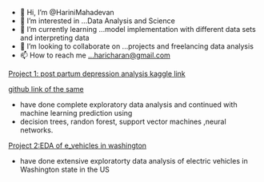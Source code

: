 - 👋 Hi, I’m @HariniMahadevan
- 👀 I’m interested in ...Data Analysis and Science 
- 🌱 I’m currently learning ...model implementation with different data sets and interpreting data
- 💞️ I’m looking to collaborate on ...projects and freelancing data analysis
- 📫 How to reach me ...haricharan@gmail.com


[Project 1: post partum depression analysis kaggle link](https://www.kaggle.com/code/harinimahadevan/post-partum-depression-analysis/edit/run/119260011)

 [github link of the same](https://github.com/HariniMahadevan/Harini_My_projects/blob/main/post-partum-depression-analysis%20(1).ipynb)
* have done complete exploratory data analysis and continued with machine learning prediction using
* decision trees, randon forest, support vector machines ,neural networks.


[Project 2:EDA of e_vehicles in washington](https://github.com/HariniMahadevan/Harini_My_projects/blob/main/eda-of-e-vehicles-in-washington-dc%20(1).ipynb)
* have done extensive exploratorty data analysis of electric vehicles in Washington state in the US


<!---
HariniMahadevan/HariniMahadevan is a ✨ special ✨ repository because its `README.md` (this file) appears on your GitHub profile.
You can click the Preview link to take a look at your changes.
--->
